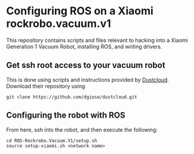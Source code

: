 # Configuring ROS on a Xiaomi rockrobo.vacuum.v1

This repository contains scripts and files relevant to hacking into a Xiaomi
Generation 1 Vacuum Robot, installing ROS, and writing drivers.

## Get ssh root access to your vacuum robot

This is done using scripts and instructions provided by 
[Dustcloud](https://github.com/dgiese/dustcloud). Download their repository using

```
git clone https://github.com/dgiese/dustcloud.git
```

## Configuring the robot with ROS

From here, ssh into the robot, and then execute the following:

```
cd ROS-Rockrobo.Vacuum.V1/setup.sh
source setup-xiaomi.sh <network name>
```